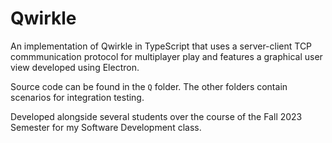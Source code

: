 # Qwirkle

An implementation of Qwirkle in TypeScript that uses a server-client TCP commmunication protocol for multiplayer play and features a graphical user view developed using Electron.

Source code can be found in the `Q` folder. The other folders contain scenarios for integration testing.

Developed alongside several students over the course of the Fall 2023 Semester for my Software Development class.
